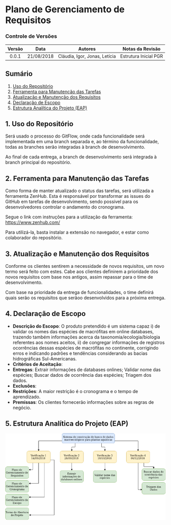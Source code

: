 # Plano de Gerenciamento de Requisitos

### Controle de Versões

| Versão |    Data    |            Autores            |   Notas da Revisão    |
| :----: | :--------: | :---------------------------: | :-------------------: |
| 0.0.1  | 21/08/2018 | Cláudia, Igor, Jonas, Letícia | Estrutura Inicial PGR |

## Sumário

1. [Uso do Repositório](#desc)
2. [Ferramenta para Manutenção das Tarefas](#zenhub)
3. [Atualização e Manutenção dos Requisitos](#req)
4. [Declaração de Escopo](#escopo)
5. [Estrutura Analítica do Projeto (EAP)](#eap)

<div id='desc' />

## 1. Uso do Repositório

Será usado o processo do GitFlow, onde cada funcionalidade será implementada em uma branch separada e, ao término da funcionalidade, todas as branches serão integradas à branch de desenvolvimento.

Ao final de cada entrega, a branch de desenvolvimento será integrada à branch principal do repositório.

<div id='req' />

<div id='zenhub' />

## 2. Ferramenta para Manutenção das Tarefas

Como forma de manter atualizado o status das tarefas, será utilizada a ferramenta ZenHub.
Esta é responsável por transformar as issues do GitHub em tarefas de desenvolvimento, sendo possível para os desenvolvedores controlar o andamento do cronograma.

Segue o link com instruções para a utilização da ferramenta: https://www.zenhub.com/

Para utilizá-la, basta instalar a extensão no navegador, e estar como colaborador do repositório.

## 3. Atualização e Manutenção dos Requisitos

Conforme os clientes sentirem a necessidade de novos requisitos, um novo termo será feito com estes.
Cabe aos clientes definirem a prioridade dos novos requisitos com base nos antigos, assim repassar para o time de desenvolvimento.

Com base na prioridade da entrega de funcionalidades, o time definirá quais serão os requisitos que serãoo desenvolvidos para a próxima entrega.

<div id='escopo' />
 
## 4. Declaração de Escopo

- **Descrição do Escopo**: O produto pretendido é um sistema capaz i) de validar os nomes das espécies de macrófitas em online databases, trazendo também informações acerca da taxonomia/ecologia/biologia referentes aos nomes aceitos, ii) de congregar informações de registros ocorrências dessas espécies de macrófitas no continente, corrigindo erros e indicando padrões e tendências considerando as bacias hidrográficas Sul-Americanas.
- **Critérios de Aceitação**:
- **Entregas**: Extrair informações de databases onlines; Validar nome das espécies; Buscar dados de ocorrência das espécies; Triagem dos dados.
- **Exclusões**:
- **Restrições**: A maior restrição é o cronograma e o tempo de aprendizado.
- **Premissas**: Os clientes fornecerão informações sobre as regras de negócio.

<div id='eap' />

## 5. Estrutura Analítica do Projeto (EAP)

<img src="./assets/EAP.png"/>
